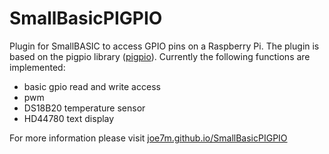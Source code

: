 # SmallBasicPIGPIO

Plugin for SmallBASIC to access GPIO pins on a Raspberry Pi. The plugin is based on the pigpio library ([pigpio](http://abyz.me.uk/rpi/pigpio/)). Currently the following functions are implemented:

- basic gpio read and write access
- pwm
- DS18B20 temperature sensor
- HD44780 text display

For more information please visit [joe7m.github.io/SmallBasicPIGPIO](https://joe7m.github.io/SmallBasicPIGPIO/index.html)
